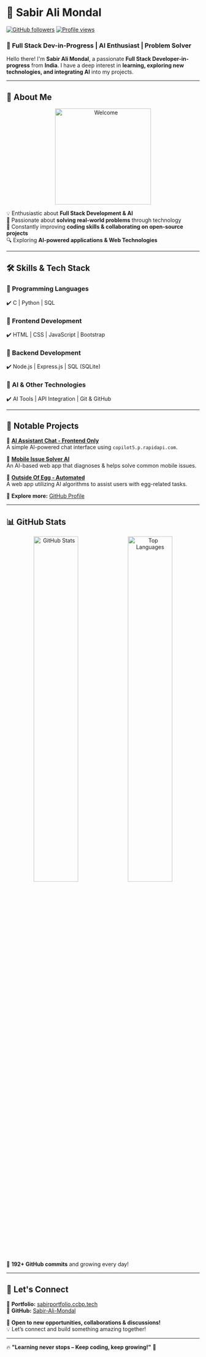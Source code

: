 # 👋 Sabir Ali Mondal  

[![GitHub followers](https://img.shields.io/github/followers/Sabir-Ali-Mondal?style=social)](https://github.com/Sabir-Ali-Mondal)
[![Profile views](https://komarev.com/ghpvc/?username=Sabir-Ali-Mondal)](https://github.com/Sabir-Ali-Mondal)

### 🚀 Full Stack Dev-in-Progress | AI Enthusiast | Problem Solver  

Hello there! I'm **Sabir Ali Mondal**, a passionate **Full Stack Developer-in-progress** from **India**. I have a deep interest in **learning, exploring new technologies, and integrating AI** into my projects.  

---

## 🎯 About Me  

<p align="center">
  <img src="https://res.cloudinary.com/dmttn34te/image/upload/v1732150306/Sabir_Ali_Mondal_ikncvo.jpg" alt="Welcome" width="250" height="250">
</p>

💡 Enthusiastic about **Full Stack Development & AI**  
📌 Passionate about **solving real-world problems** through technology  
🎯 Constantly improving **coding skills & collaborating on open-source projects**  
🔍 Exploring **AI-powered applications & Web Technologies**  

---

## 🛠️ Skills & Tech Stack  

### 🔹 Programming Languages  
✔️ C | Python | SQL  

### 🔹 Frontend Development  
✔️ HTML | CSS | JavaScript | Bootstrap  

### 🔹 Backend Development  
✔️ Node.js | Express.js | SQL (SQLite)  

### 🔹 AI & Other Technologies  
✔️ AI Tools | API Integration | Git & GitHub  

---

## 🚀 Notable Projects  

🔹 **[AI Assistant Chat - Frontend Only](https://github.com/Sabir-Ali-Mondal/AI_Assistant_Chat-Frontend_only)**  
A simple AI-powered chat interface using `copilot5.p.rapidapi.com`.  

🔹 **[Mobile Issue Solver AI](https://github.com/Sabir-Ali-Mondal/Mobile-Issue-Solver-AI)**  
An AI-based web app that diagnoses & helps solve common mobile issues.  

🔹 **[Outside Of Egg - Automated](https://github.com/Sabir-Ali-Mondal/Outside-Of-Egg-Automated)**  
A web app utilizing AI algorithms to assist users with egg-related tasks.  

📌 **Explore more:** [GitHub Profile](https://github.com/Sabir-Ali-Mondal)  

---

## 📊 GitHub Stats  

<p align="center">
  <img src="https://github-readme-stats.vercel.app/api?username=Sabir-Ali-Mondal&show_icons=true&theme=tokyonight" alt="GitHub Stats" width="48%">
  <img src="https://github-readme-stats.vercel.app/api/top-langs/?username=Sabir-Ali-Mondal&layout=compact&theme=tokyonight" alt="Top Languages" width="48%">
</p>

📌 **192+ GitHub commits** and growing every day!  

---

## 🤝 Let's Connect  

📌 **Portfolio:** [sabirportfolio.ccbp.tech](https://sabirportfolio.ccbp.tech/)  
📌 **GitHub:** [Sabir-Ali-Mondal](https://github.com/Sabir-Ali-Mondal)  

🚀 **Open to new opportunities, collaborations & discussions!**  
💡 Let’s connect and build something amazing together!  

---

🔥 **"Learning never stops – Keep coding, keep growing!"** 🚀
